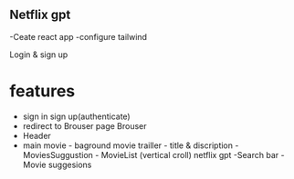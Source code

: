 ## Netflix gpt

-Ceate react app
-configure tailwind

Login & sign up

# features 
- sign in sign up(authenticate)
- redirect to Brouser page
  Brouser
- Header
- main movie - baground movie trailler - title & discription - MoviesSuggustion - MovieList (vertical croll)
  netflix gpt
  -Search bar
  -Movie suggesions
